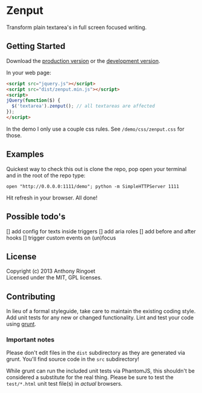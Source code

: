 # Zenput

Transform plain textarea's in full screen focused writing.

## Getting Started
Download the [production version][min] or the [development version][max].

[min]: https://raw.github.com/anthonyringoet/zenput/master/dist/zenput.min.js
[max]: https://raw.github.com/anthonyringoet/zenput/master/dist/zenput.js

In your web page:

```html
<script src="jquery.js"></script>
<script src="dist/zenput.min.js"></script>
<script>
jQuery(function($) {
  $('textarea').zenput(); // all textareas are affected
});
</script>
```

In the demo I only use a couple css rules.
See `/demo/css/zenput.css` for those.

## Examples
Quickest way to check this out is clone the repo, pop open your terminal and in the root of the repo type:

```
open "http://0.0.0.0:1111/demo"; python -m SimpleHTTPServer 1111
```

Hit refresh in your browser. All done!

## Possible todo's ##
[] add config for texts inside triggers
[] add aria roles
[] add before and after hooks
[] trigger custom events on (un)focus

## License
Copyright (c) 2013 Anthony Ringoet  
Licensed under the MIT, GPL licenses.

## Contributing
In lieu of a formal styleguide, take care to maintain the existing coding style. Add unit tests for any new or changed functionality. Lint and test your code using [grunt](https://github.com/cowboy/grunt).

### Important notes
Please don't edit files in the `dist` subdirectory as they are generated via grunt. You'll find source code in the `src` subdirectory!

While grunt can run the included unit tests via PhantomJS, this shouldn't be considered a substitute for the real thing. Please be sure to test the `test/*.html` unit test file(s) in _actual_ browsers.